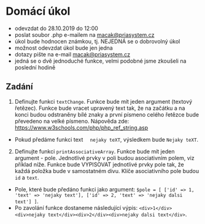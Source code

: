 # Domácí úkol
- odevzdat do 28.10.2019 do 12:00
- poslat soubor .php e-mailem na macak@priasystem.cz
- úkol bude hodnocen známkou, tj. NEJEDNÁ se o dobrovolný úkol
- možnost odevzdat úkol bude jen jedna
- dotazy pište na e-mail macak@priasystem.cz
- jedná se o dvě jednoduché funkce, velmi podobné jsme zkoušeli na poslední hodině

## Zadání
1. Definujte funkci `textChange`. Funkce bude mít jeden argument (textový řetězec). Funkce bude vracet upravený text tak, že na začátku a na konci budou odstraněny bílé znaky a první písmeno celého řetězce bude převedeno na velké písmeno. Nápověda zde: https://www.w3schools.com/php/php_ref_string.asp
- Pokud předáme funkci text `   nejaky teXT `, výsledkem bude `Nejaky teXT`.
2. Definujte funkci `printAssociativeArray`. Funkce bude mít jeden argument - pole. Jednotlivé prvky v poli budou asociativním polem, viz příklad níže. Funkce bude VYPISOVAT jednotlivé prvky pole tak, že každá položka bude v samostatném divu. Klíče asociativního pole budou `id` a `text`.
- Pole, které bude předáno funkci jako argument: `$pole = [ ['id' => 1, 'text' => 'nejaky text'], ['id' => 2, 'text' => 'nejaky dalsi text'] ]`.
- Po zavolání funkce dostaneme následující výpis: `<div>1</div><div>nejaky text</div><div>2</div><div>nejaky dalsi text</div>`.
